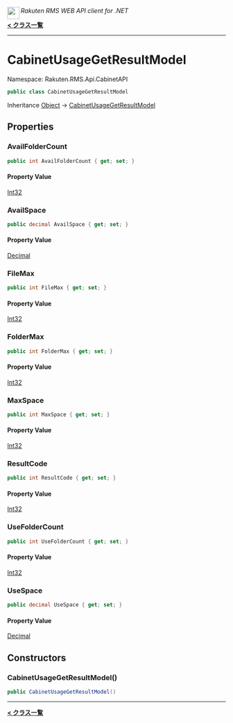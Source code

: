 <img align="left" style="height: 2em;" src="https://webservice.rakuten.co.jp/favicon.ico"><em>Rakuten RMS WEB API client for .NET</em>

[**< クラス一覧**](./)
- - -

# CabinetUsageGetResultModel

Namespace: Rakuten.RMS.Api.CabinetAPI

```csharp
public class CabinetUsageGetResultModel
```

Inheritance [Object](https://docs.microsoft.com/en-us/dotnet/api/system.object) → [CabinetUsageGetResultModel](./rakuten.rms.api.cabinetapi.cabinetusagegetresultmodel)

## Properties

### <a id="properties-availfoldercount"/>**AvailFolderCount**

```csharp
public int AvailFolderCount { get; set; }
```

#### Property Value

[Int32](https://docs.microsoft.com/en-us/dotnet/api/system.int32)<br>

### <a id="properties-availspace"/>**AvailSpace**

```csharp
public decimal AvailSpace { get; set; }
```

#### Property Value

[Decimal](https://docs.microsoft.com/en-us/dotnet/api/system.decimal)<br>

### <a id="properties-filemax"/>**FileMax**

```csharp
public int FileMax { get; set; }
```

#### Property Value

[Int32](https://docs.microsoft.com/en-us/dotnet/api/system.int32)<br>

### <a id="properties-foldermax"/>**FolderMax**

```csharp
public int FolderMax { get; set; }
```

#### Property Value

[Int32](https://docs.microsoft.com/en-us/dotnet/api/system.int32)<br>

### <a id="properties-maxspace"/>**MaxSpace**

```csharp
public int MaxSpace { get; set; }
```

#### Property Value

[Int32](https://docs.microsoft.com/en-us/dotnet/api/system.int32)<br>

### <a id="properties-resultcode"/>**ResultCode**

```csharp
public int ResultCode { get; set; }
```

#### Property Value

[Int32](https://docs.microsoft.com/en-us/dotnet/api/system.int32)<br>

### <a id="properties-usefoldercount"/>**UseFolderCount**

```csharp
public int UseFolderCount { get; set; }
```

#### Property Value

[Int32](https://docs.microsoft.com/en-us/dotnet/api/system.int32)<br>

### <a id="properties-usespace"/>**UseSpace**

```csharp
public decimal UseSpace { get; set; }
```

#### Property Value

[Decimal](https://docs.microsoft.com/en-us/dotnet/api/system.decimal)<br>

## Constructors

### <a id="constructors-.ctor"/>**CabinetUsageGetResultModel()**

```csharp
public CabinetUsageGetResultModel()
```


- - -
[**< クラス一覧**](./)
